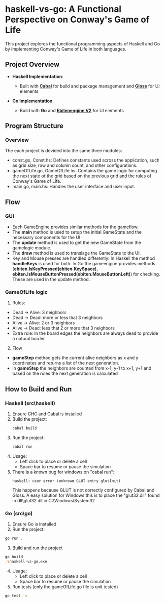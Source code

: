 # haskell-vs-go: A Functional Perspective on Conway's Game of Life

This project explores the functional programming aspects of Haskell and Go by implementing Conway's Game of Life in both languages.

## Project Overview
- **Haskell Implementation**:
  - Built with [**Cabal**](https://github.com/haskell/cabal) for build and package management and [**Gloss**](https://github.com/benl23x5/gloss) for UI elements

- **Go Implementation**:
  - Build with **Go** and [**Ebitenengine V2**](https://github.com/hajimehoshi/ebiten) for UI elements

## Program Structure
### Overview
  The each project is devided into the same three modules:
  - const.go, Const.hs: Defines constants used across the application, such as grid size, row and column count, and other configurations.
  - gameOfLife.go, GameOfLife.hs: Contains the game logic for computing the next state of the grid based on the previous grid and the rules of Conway's Game of Life.
  - main.go, main.hs: Handles the user interface and user input.
  
## Flow

### GUI
  - Each GameEngine provides similar methods for the gameflow. 
  - The **main** method is used to setup the initial GameState and the necessary components for the UI
  - The **update** method is used to get the new GameState from the gamelogic module.
  - The **draw** method is used to translage the GameState to the UI.
  - Key and Mouse presses are handled differently: In Haskell the method **handleKeys** is used for both. In Go the gameengine provides methods (**ebiten.IsKeyPressed(ebiten.KeySpace)**, **ebiten.IsMouseButtonPressed(ebiten.MouseButtonLeft)**) for checking. These are used in the update method.

### GameOfLife logic
1. Rules:
  - Dead -> Alive: 3 neighbors
  - Dead -> Dead: more or less that 3 neighbors
  - Alive -> Alive: 2 or 3 neighbors
  - Alive -> Dead: less that 2 or more that 3 neighbors
  - Extra rule: In the board edges the neighbors are always dead to provide a natural border
2. Flow
  - **gameStep** method gets the current alive neighbors as x and y coordinates and returns a list of the next generation.
  - in **gameStep** the neighbors are counted from x-1, y-1 to x+1, y+1 and based on the rules the next generation is calculated

## How to Build and Run

### Haskell (src\haskell)
1. Ensure GHC and Cabal is installed
2. Build the project:
   ```bash
   cabal build
   ```
3. Run the project:
   ```bash
   cabal run
   ```
4. Usage: 
    - Left click to place or delete a cell
    - Space bar to resume or pause the simulation
5. There is a known bug for windows on "cabal run": 
    ```
    haskell: user error (unknown GLUT entry glutInit)
    ```
    This happens because GLUT is not correctly configured by Cabal and Gloss.
    A easy solution for Windows this is to place the "glut32.dll" found in dll\glut32.dll in C:\Windows\System32

### Go (src\go)
1. Ensure Go is installed
2. Run the project:
  ```bash
  go run .
  ```
3. Build and run the project
  ```bash
  go build
  .\haskell-vs-go.exe
  ```
4. Usage: 
    - Left click to place or delete a cell
    - Space bar to resume or pause the simulation
5. Run tests (only the gameOfLife.go file is unit tested)
  ```bash
  go test -v
  ```
